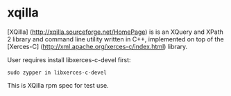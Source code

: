 # xqilla
[XQilla] (http://xqilla.sourceforge.net/HomePage) is is an XQuery and
XPath 2 library and command line utility written in C++, implemented
on top of the [Xerces-C] (http://xml.apache.org/xerces-c/index.html) library.

User requires install libxerces-c-devel first:

    sudo zypper in libxerces-c-devel

This is XQilla rpm spec for test use.
